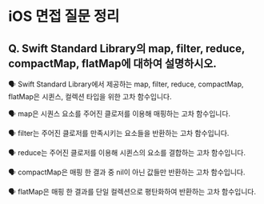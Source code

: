 # iOS 면접 질문 정리

## Q. Swift Standard Library의 map, filter, reduce, compactMap, flatMap에 대하여 설명하시오.

🗣️ Swift Standard Library에서 제공하는 map, filter, reduce, compactMap, flatMap은 시퀸스, 컬렉션 타입을 위한 고차  함수입니다.

🗣️ map은 시퀀스 요소를 주어진 클로저를 이용해 매핑하는 고차 함수입니다.

🗣️ filter는 주어진 클로저를 만족시키는 요소들을 반환하는 고차 함수입니다.

🗣️ reduce는 주어진 클로저를 이용해 시퀸스의 요소를 결합하는 고차 함수입니다.

🗣️ compactMap은 매핑 한 결과 중 nil이 아닌 값들만 반환하는 고차 함수입니다.

🗣️ flatMap은 매핑 한 결과를 단일 컬렉션으로 평탄화하여 반환하는 고차 함수입니다.
